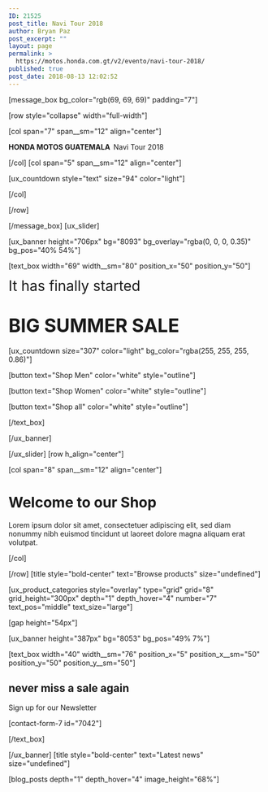 ```yaml
---
ID: 21525
post_title: Navi Tour 2018
author: Bryan Paz
post_excerpt: ""
layout: page
permalink: >
  https://motos.honda.com.gt/v2/evento/navi-tour-2018/
published: true
post_date: 2018-08-13 12:02:52
---
```

[message_box bg_color="rgb(69, 69, 69)" padding="7"]

[row style="collapse" width="full-width"]

[col span="7" span__sm="12" align="center"]

<p><strong>HONDA MOTOS GUATEMALA  </strong>Navi Tour 2018</p>

[/col]
[col span="5" span__sm="12" align="center"]

[ux_countdown style="text" size="94" color="light"]


[/col]

[/row]

[/message_box]
[ux_slider]

[ux_banner height="706px" bg="8093" bg_overlay="rgba(0, 0, 0, 0.35)" bg_pos="40% 54%"]

[text_box width="69" width__sm="80" position_x="50" position_y="50"]

<p class="alt-font"><span style="font-size: 200%;">It has finally started</span></p>
<h1><span style="font-size: 130%;"><strong>BIG SUMMER SALE</strong></span></h1>
[ux_countdown size="307" color="light" bg_color="rgba(255, 255, 255, 0.86)"]

[button text="Shop Men" color="white" style="outline"]

[button text="Shop Women" color="white" style="outline"]

[button text="Shop all" color="white" style="outline"]


[/text_box]

[/ux_banner]

[/ux_slider]
[row h_align="center"]

[col span="8" span__sm="12" align="center"]

<h1 class="uppercase">Welcome to our Shop</h1>
<p class="lead">Lorem ipsum dolor sit amet, consectetuer adipiscing elit, sed diam nonummy nibh euismod tincidunt ut laoreet dolore magna aliquam erat volutpat.</p>

[/col]

[/row]
[title style="bold-center" text="Browse products" size="undefined"]

[ux_product_categories style="overlay" type="grid" grid="8" grid_height="300px" depth="1" depth_hover="4" number="7" text_pos="middle" text_size="large"]

[gap height="54px"]

[ux_banner height="387px" bg="8053" bg_pos="49% 7%"]

[text_box width="40" width__sm="76" position_x="5" position_x__sm="50" position_y="50" position_y__sm="50"]

<h2 class="uppercase"><strong>never miss a sale again</strong></h2>
<p class="lead">Sign up for our Newsletter</p>
[contact-form-7 id="7042"]


[/text_box]

[/ux_banner]
[title style="bold-center" text="Latest news" size="undefined"]

[blog_posts depth="1" depth_hover="4" image_height="68%"]